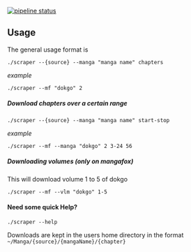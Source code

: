 [![pipeline status](https://gitlab.com/freddieptf/manga-scraper/badges/master/pipeline.svg)](https://gitlab.com/freddieptf/manga-scraper/commits/master)


## Usage

The general usage format is

	./scraper --{source} --manga "manga name" chapters

*example*

	./scraper --mf "dokgo" 2


##### Download chapters over a certain range

	./scraper --{source} --manga "manga name" start-stop

*example*

	./scraper --mf --manga "dokgo" 2 3-24 56


##### Downloading volumes (only on mangafox)
This will download volume 1 to 5 of dokgo

	./scraper --mf --vlm "dokgo" 1-5


#### Need some quick Help?

	./scraper --help


Downloads are kept in the users home directory in the format `~/Manga/{source}/{mangaName}/{chapter}`
